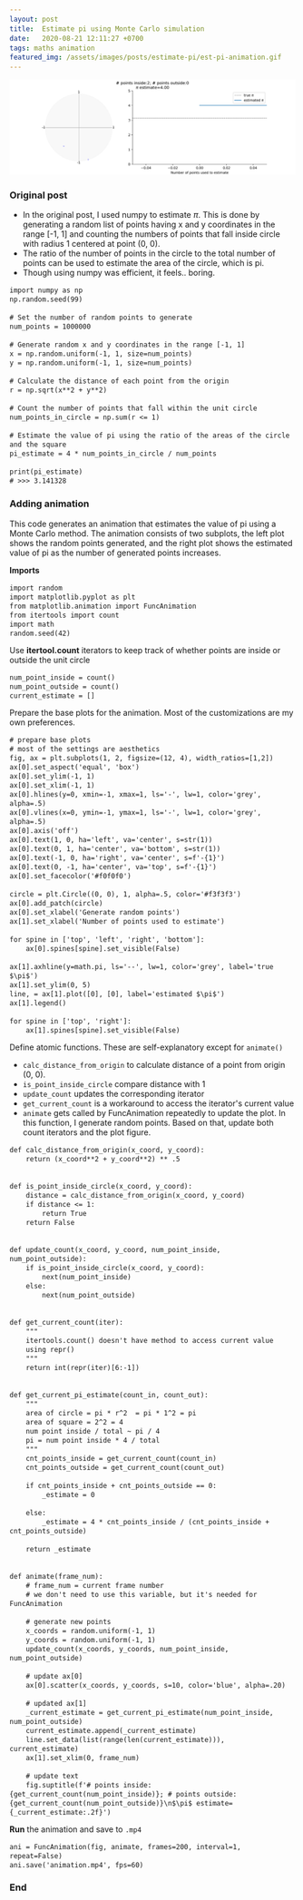 ```yaml
---
layout: post
title:  Estimate pi using Monte Carlo simulation 
date:   2020-08-21 12:11:27 +0700
tags: maths animation
featured_img: /assets/images/posts/estimate-pi/est-pi-animation.gif
---
```


![](/assets/images/posts/estimate-pi/est-pi-animation.gif)

### Original post

* In the original post, I used numpy to estimate $\pi$. This is done by generating a random list of points having x and y coordinates in the range [-1, 1] and counting the numbers of points that fall inside circle with radius 1 centered at point (0, 0).
* The ratio of the number of points in the circle to the total number of points can be used to estimate the area of the circle, which is pi.
* Though using numpy was efficient, it feels.. boring.

```python3
import numpy as np
np.random.seed(99)

# Set the number of random points to generate
num_points = 1000000

# Generate random x and y coordinates in the range [-1, 1]
x = np.random.uniform(-1, 1, size=num_points)
y = np.random.uniform(-1, 1, size=num_points)

# Calculate the distance of each point from the origin
r = np.sqrt(x**2 + y**2)

# Count the number of points that fall within the unit circle
num_points_in_circle = np.sum(r <= 1)

# Estimate the value of pi using the ratio of the areas of the circle and the square
pi_estimate = 4 * num_points_in_circle / num_points

print(pi_estimate)
# >>> 3.141328
```

### Adding animation


This code generates an animation that estimates the value of pi using a Monte Carlo method. The animation consists of two subplots, the left plot shows the random points generated, and the right plot shows the estimated value of pi as the number of generated points increases.

**Imports**
```python3
import random
import matplotlib.pyplot as plt
from matplotlib.animation import FuncAnimation
from itertools import count
import math
random.seed(42)
```

Use **itertool.count** iterators to keep track of whether points are inside or outside the unit circle
```python3
num_point_inside = count()
num_point_outside = count()
current_estimate = []
```

Prepare the base plots for the animation. Most of the customizations are my own preferences.
```python3
# prepare base plots
# most of the settings are aesthetics
fig, ax = plt.subplots(1, 2, figsize=(12, 4), width_ratios=[1,2])
ax[0].set_aspect('equal', 'box')
ax[0].set_ylim(-1, 1)
ax[0].set_xlim(-1, 1)
ax[0].hlines(y=0, xmin=-1, xmax=1, ls='-', lw=1, color='grey', alpha=.5)
ax[0].vlines(x=0, ymin=-1, ymax=1, ls='-', lw=1, color='grey', alpha=.5)
ax[0].axis('off')
ax[0].text(1, 0, ha='left', va='center', s=str(1))
ax[0].text(0, 1, ha='center', va='bottom', s=str(1))
ax[0].text(-1, 0, ha='right', va='center', s=f'-{1}')
ax[0].text(0, -1, ha='center', va='top', s=f'-{1}')
ax[0].set_facecolor('#f0f0f0')

circle = plt.Circle((0, 0), 1, alpha=.5, color='#f3f3f3')
ax[0].add_patch(circle)
ax[0].set_xlabel('Generate random points')
ax[1].set_xlabel('Number of points used to estimate')

for spine in ['top', 'left', 'right', 'bottom']:
    ax[0].spines[spine].set_visible(False)

ax[1].axhline(y=math.pi, ls='--', lw=1, color='grey', label='true $\pi$')
ax[1].set_ylim(0, 5)
line, = ax[1].plot([0], [0], label='estimated $\pi$')
ax[1].legend()

for spine in ['top', 'right']:
    ax[1].spines[spine].set_visible(False)
```

Define atomic functions. These are self-explanatory except for `animate()`

- `calc_distance_from_origin` to calculate distance of a point from origin (0, 0).
- `is_point_inside_circle` compare distance with 1
- `update_count` updates the corresponding iterator
- `get_current_count` is a workaround to access the iterator's current value
- `animate` gets called by FuncAnimation repeatedly to update the plot. In this function, I generate random points. Based on that, update both count iterators and the plot figure.

```python3
def calc_distance_from_origin(x_coord, y_coord):
    return (x_coord**2 + y_coord**2) ** .5


def is_point_inside_circle(x_coord, y_coord):
    distance = calc_distance_from_origin(x_coord, y_coord)
    if distance <= 1:
        return True
    return False


def update_count(x_coord, y_coord, num_point_inside, num_point_outside):
    if is_point_inside_circle(x_coord, y_coord):
        next(num_point_inside)
    else:
        next(num_point_outside)


def get_current_count(iter):
    """
    itertools.count() doesn't have method to access current value
    using repr()
    """
    return int(repr(iter)[6:-1])


def get_current_pi_estimate(count_in, count_out):
    """
    area of circle = pi * r^2  = pi * 1^2 = pi
    area of square = 2^2 = 4
    num point inside / total ~ pi / 4
    pi = num point inside * 4 / total
    """
    cnt_points_inside = get_current_count(count_in)
    cnt_points_outside = get_current_count(count_out)
    
    if cnt_points_inside + cnt_points_outside == 0:
        _estimate = 0

    else:
        _estimate = 4 * cnt_points_inside / (cnt_points_inside + cnt_points_outside)
    
    return _estimate


def animate(frame_num):
    # frame_num = current frame number
    # we don't need to use this variable, but it's needed for FuncAnimation
    
    # generate new points
    x_coords = random.uniform(-1, 1)
    y_coords = random.uniform(-1, 1)
    update_count(x_coords, y_coords, num_point_inside, num_point_outside)
    
    # update ax[0]
    ax[0].scatter(x_coords, y_coords, s=10, color='blue', alpha=.20)
    
    # updated ax[1]
    _current_estimate = get_current_pi_estimate(num_point_inside, num_point_outside)
    current_estimate.append(_current_estimate)
    line.set_data(list(range(len(current_estimate))), current_estimate)
    ax[1].set_xlim(0, frame_num)

    # update text
    fig.suptitle(f'# points inside:{get_current_count(num_point_inside)}; # points outside:{get_current_count(num_point_outside)}\n$\pi$ estimate={_current_estimate:.2f}')
```
**Run** the animation and save to `.mp4`

```python3
ani = FuncAnimation(fig, animate, frames=200, interval=1, repeat=False)
ani.save('animation.mp4', fps=60)
```

### End